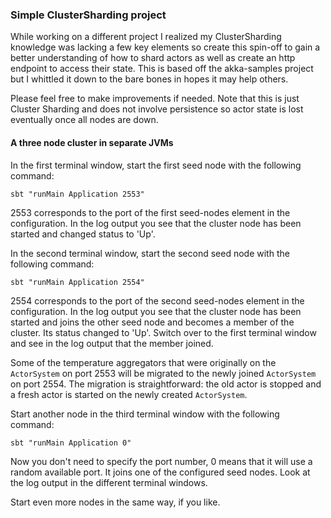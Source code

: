 ### Simple ClusterSharding project

While working on a different project I realized my ClusterSharding knowledge was lacking a few key elements so create this spin-off to gain a better understanding
of how to shard actors as well as create an http endpoint to access their state. This is based off the akka-samples project but I whittled it down to the bare bones in hopes it may help others.

Please feel free to make improvements if needed. Note that this is just Cluster Sharding and does not involve persistence so actor state is lost eventually once all nodes are down.

#### A three node cluster in separate JVMs

In the first terminal window, start the first seed node with the following command:

    sbt "runMain Application 2553"

2553 corresponds to the port of the first seed-nodes element in the configuration. In the log output you see that the cluster node has been started and changed status to 'Up'.

In the second terminal window, start the second seed node with the following command:

    sbt "runMain Application 2554"

2554 corresponds to the port of the second seed-nodes element in the configuration. In the log output you see that the cluster node has been started and joins the other seed node and becomes a member of the cluster. Its status changed to 'Up'. Switch over to the first terminal window and see in the log output that the member joined.

Some of the temperature aggregators that were originally on the `ActorSystem` on port 2553 will be migrated to the newly joined `ActorSystem` on port 2554. The migration is straightforward: the old actor is stopped and a fresh actor is started on the newly created `ActorSystem`. 

Start another node in the third terminal window with the following command:

    sbt "runMain Application 0"

Now you don't need to specify the port number, 0 means that it will use a random available port. It joins one of the configured seed nodes.
Look at the log output in the different terminal windows.

Start even more nodes in the same way, if you like.
